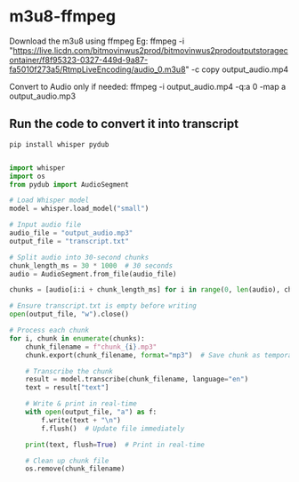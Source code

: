 # m3u8-ffmpeg

Download the m3u8 using ffmpeg
Eg: ffmpeg -i "https://live.licdn.com/bitmovinwus2prod/bitmovinwus2prodoutputstoragecontainer/f8f95323-0327-449d-9a87-fa5010f273a5/RtmpLiveEncoding/audio_0.m3u8" -c copy output_audio.mp4

Convert to Audio only if needed:
ffmpeg -i output_audio.mp4 -q:a 0 -map a output_audio.mp3

## Run the code to convert it into transcript

```shell
pip install whisper pydub
```

```python

import whisper
import os
from pydub import AudioSegment

# Load Whisper model
model = whisper.load_model("small")

# Input audio file
audio_file = "output_audio.mp3"
output_file = "transcript.txt"

# Split audio into 30-second chunks
chunk_length_ms = 30 * 1000  # 30 seconds
audio = AudioSegment.from_file(audio_file)

chunks = [audio[i:i + chunk_length_ms] for i in range(0, len(audio), chunk_length_ms)]

# Ensure transcript.txt is empty before writing
open(output_file, "w").close()

# Process each chunk
for i, chunk in enumerate(chunks):
    chunk_filename = f"chunk_{i}.mp3"
    chunk.export(chunk_filename, format="mp3")  # Save chunk as temporary file

    # Transcribe the chunk
    result = model.transcribe(chunk_filename, language="en")
    text = result["text"]

    # Write & print in real-time
    with open(output_file, "a") as f:
        f.write(text + "\n")
        f.flush()  # Update file immediately

    print(text, flush=True)  # Print in real-time

    # Clean up chunk file
    os.remove(chunk_filename)

```
